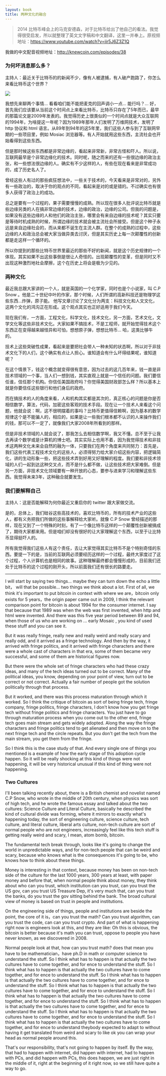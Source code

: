 ```yaml
---
layout: book
title: 两种文化的融合
---
```


> 2014
> 比特币峰会上的马克安德森，对于比特币给出了他自己的看法。我觉得很受启发，所以就整理了英文文字稿和中文翻译，这里一并奉上。原视频地址：https://www.youtube.com/watch?v=iir5J6Z3Z1Q

我做的中文配音视频地址：http://knewcoin.com/episodes/38


### 为何坏消息那么多？

主持人：最近关于比特币的的新闻不少，像有人被逮捕，有人破产跑路了，你怎么来看比特币这个世界？


![](http://media.haoduoshipin.com/pic/peterpic/marc_coinsummit.png)

我想先来聊两个事情... 看看咱们能不能把麦克的回声调小一点... 能行吗？...
好，首先我们应该要从当前这个时间点上来看比特币，比特币只存在了5年而已，最早的那篇论文是2009年发表的。我觉得历史上很类似的一个时间点就是大众互联网的1994年，为啥提这一年呢？因为1989年那年人们发明了万维网技术，发明了
http 协议和 html
语言。从89年到94年的这5年里，我们这些人参与到了互联网早期的一些项目里，例如
Mosiac 浏览器等。有人开始就用这些东西，主流社会也开始看得到这些东西。

但是那时候这些东西都是非常边缘的，看起来非常新，非常古怪和吓人。所以说，互联网最早是个非常边缘化的技术。同时呢，随之而来的还有一些很边缘的政治主张，和一些想法很边缘的人。确实有不少这样的人，有些在现在看来是非常成功的，成了历史名人了。

曾经这些人有过的那些疯狂想法中，一些关于技术的，今天看来是非常对的，另外有一些政治的，取决于你的观点的不同，看起来是对的或是错的。不过确实也有很多人获得了政治上的成功。

总之是要有一个过程的，果子需要慢慢的成熟。所以现在很多人批评说比特币就是些边缘另类的人在搞非常边缘的技术，边缘的政治，边缘的公司。但我的问题是，如果没有这些边缘的人和他们的政治主张，哪里会有来自边缘的技术呢？其实只要是等待时机成熟的时候，所谓边缘的技术就会被主流社会所接受。但是这个种子永远是来自边缘社会的，而从来都不诞生在主流人群。在整个的成熟的过程中，这些边缘的人和政治总会被大家当做异类去讨厌，但是其实历史上每一次颠覆性的创新都是走这样一个循环的。

所以你提到的那些比特币世界里最近的那些不好的新闻，就是这个历史规律的一个体现。其实如果不出这些事倒是很让人奇怪的。出现颠覆性的变革，但是同时又不出现这种激烈地社会摩擦，这个在历史上将会是极为少见的。

### 两种文化

最近我总跟大家讲的一个人，就是英国的一个化学家，同时也是个小说家，叫 C.P Snow
。他是二十世纪中叶的作家，那个时候，人们所谓的高新科技还是物理学这些东西...炸弹，原子能。
他写文章讨论了文化分为两支：科技文化和人文文化，这两个文化的鸿沟正在形成。这个观点其实也正好适用于我们今天。

现在我们有，一方面，工程文化，科学文化，技术文化，另一方面，艺术文化，文学文化等这些非技术文化。大家如果不搞技术，不是工程师，就开始觉得技术这个东西正在变得越来越怪异和可怕，想想原子弹，想想比特币...
哈，这类比够牛的。

技术上这些突破性成果，看起来是要把社会带人一种未知的状态啊，所以对于非技术文化下的人们，这个确实有点让人担心。谁知道会有什么坏得结果呢，谁知道呢？

在这个情景下，钱这个概念就变得很有意思，因为过去的这几百年来，钱一直是非技术领域的一个事，当人们一想到钱，其实直观上就是一个信任的问题。我们要信任谁，信任那个机构。你信任美国政府吗？你觉得美国财政部怎么样？所以基本上就是你要信任这些银行和他们身后的政府。

而在搞技术的人的角度来看，人和机构其实都是其次的，真正核心的问题是你是否相信数学，算法，代码，加密这些客观的技术手段。现在让一个技术人来看这个问题，他就会说：啊，这不很明摆着的事吗？比特币更值得信赖啊，因为基本的数学规律这个是不能骗人的，相应的，如果是让一些我们根本都不认识的人来操作我们的钱，那可以不一定了，就像我们大家2008年所看到的那样。

但是非技术领域的人就会说了，那我怎么去相信数学啊，我又不懂。总不至于让我去再读个数学或是计算机的博士吧。其实实际上也用不着，因为我觉得技术和非技术这两种文化未来会自然的融为一体，只要我们在两个角度来共同努力：首先是，我们这些代表工程技术文化的这些人，必须得努力给大家介绍这些内容，把逻辑简化，讲的生动形象一些，把这些技术弄到好用又好理解的程度。我们要和非技术领域的人们一起到达这种交叉点，而不是什么都不做，让这些技术把大家难倒。但是另一方面，非技术文化领域要有一种开放的心态，要参与进来学习和理解这些东西。我觉得未来3年，这种融合就要发生。

### 我们要解释自己

主持人：这是否能解释为何你最近又重启你的 twitter 跟大家做交流。

是的，总体上，我们硅谷这些高技术的，喜欢比特币的，所有的技术产业的这些人，都有义务把我们所做的这些事解释给大家听。就像
C.P Snow
曾经描述的那样，现在又到了一个特殊的时刻，有了一个像比特币这样的一个颠覆性创新被搞成了，期待大家都来用。但是咱们却没有很好的让大家理解这个东西，以至于让比特币显得挺吓人的。

所有我觉得我们这些人有这个责任，去让大家觉得其实比特币不是个特别奇怪的东西。要提一下的是，当前的互联网必须要经历这样的一个过程，最终大家度过了这个过程，个人计算机也是相同的故事。这种理解最终都会慢慢形成的，目前我们还处于比特币的这个过程的刚开头，所以前面我们还有很长的路要走。

----
I will start by saying two things... maybe they can turn down the echo a
little bit， will that be possible... two things we think about a lot. First
of all, we think it's important to put bitcoin in context with where we
are，bitcoin only exists for 5 years，the origin paper came out in 2009, I
think the relevant comparison point for bitcoin is about 1994 for the consumer
internet. I say that because that 1989 was when the web was first invented,
when http and html were invented. And there was this five year period between
89 and 94, when those of us who are working on ... early Mosaic , you kind of
used these stuff and you can see it. 

But it was really fringe, really new and really weird and really scary and
really odd, and it arrived as a fringe technology. And then by the way, it
arrived with fringe politics, and it arrived with fringe characters and there
were a whole cast of characters in that era, some of them became very
successful, and some of them are historical figures now.

But there were the whole set of fringe characters who had these crazy ideas,
and many of the tech ideas turned out to be correct. Many of the political
ideas, you know, depending on your point of view, turn out to be correct or
not correct. Actually a fair number of people got the solution politically
through that process.

But it worked, and there was this process maturation through which it worked.
So I think the critique of bitcoin as sort of being fringe tech, fringe
company, fringe politics, fringe characters, I don't know how you get fringe
tech without fringe politics and fringe characters. You just have to go
through maturation process when you come out to the other end, fringe tech
goes main stream and gets widely adopted. Along the way the fringe characters
and fringe politics tend to get alienated and then move on to the next fringe
tech and the circle repeats. But you don't get the tech from the main stream,
you get them from the fringe.

So I think this is the case study of that. And every single one of things you
mentioned is a example of how the early stage of this adoption cycle happen.
So it will be really shocking at this kind of things were not happening, it
will be very historical unusual if this kind of thing were not happening.

### Two Cultures

I'll been talking recently about, there is a British chemist and novelist
named C.P Snow, who wrote in the middle of 20th century, when physics was sort
of high tech, and he wrote the famous essay and talked about the two cultures:
Science Culture and Literal  Culture, basically he described the kind of
cultural divide was forming, where it mirrors to exactly what's happening
today, the sort of engineering culture, science culture, tech culture, and
literal culture, liberal arts culture, non-tech culture are sort of normal
people who are not engineers, increasingly feel like this tech stuff is
getting really weird and scary, I mean, atom bomb, bitcoin. 

The fundamental tech break through, looks like it's going to change the world
in unpredictable ways, and for non-tech people that can be weird and scary,
because who knows what is the consequences it's going to be, who knows how to
think about these things. 

Money is interesting in that context, because money has been on non-tech side
of the culture for the last 1000 years, 300 years at least, with paper money
and before that, when normal people think about money, they think about who
can you trust, which institution can you trust, can you trust the US gov, can
you trust US Treasure Dep, it's very much that, can you trust the banks, do
you trust the gov sitting behind the bank. The broad cultural view of money is
based on trust in people and institutions.

On the engineering side of things, people and institutions are beside the
point, the core of it is，can you trust the math? Can you trust algorithm, can
you trust the code, can can you trust crypto. And part of what is happening
right now is engineers look at this, and they are like: Oh this is obvious,
the bitcoin is better because it's math you can trust, oppose to people you
have never known, as we discovered in 2008. 

Normal people look at that, how can you trust math?  does that mean you have
to be mathematician，have ph.D in math or computer science to understand the
stuff. So I think what has to happen is that actually the two cultures have to
come together, and for ence to understand the stuff. So I think what has to
happen is that actually the two cultures have to come together, and for ence
to understand the stuff. So I think what has to happen is that actually the
two cultures have to come together, and for ence to understand the stuff. So I
think what has to happen is that actually the two cultures have to come
together, and for ence to understand the stuff. So I think what has to happen
is that actually the two cultures have to come together, and for ence to
understand the stuff. So I think what has to happen is that actually the two
cultures have to come together, and for ence to understand the stuff. So I
think what has to happen is that actually the two cultures have to come
together, and for ence to understand the stuff. So I think what has to happen
is that actually the two cultures have to come together, and for ence to
understand theybody expected to adapt to without having it get translated from
weird and scary to like ok you can wrap your head as normal people around
this. 

That's our responsibility, that's not going to happen by itself. By the way,
that had to happen with internet, did happen with internet, had to happen with
PCs, and did happen with PCs, this does happen, we are just right in the
middle of it, right at the beginning of it right now, so we still have quite a
way to go.

